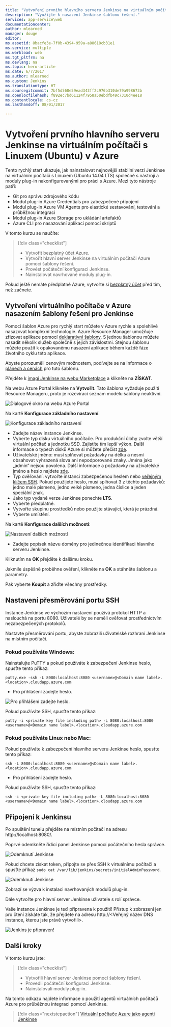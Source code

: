 ```yaml
---
title: "Vytvoření prvního hlavního serveru Jenkinse na virtuálním počítači s Linuxem (Ubuntu) v Azure"
description: "Využijte k nasazení Jenkinse šablonu řešení."
services: app-service\web
documentationcenter: 
author: mlearned
manager: douge
editor: 
ms.assetid: 8bacfe3e-7f0b-4394-959a-a88618cb31e1
ms.service: multiple
ms.workload: web
ms.tgt_pltfrm: na
ms.devlang: na
ms.topic: hero-article
ms.date: 6/7/2017
ms.author: mlearned
ms.custom: Jenkins
ms.translationtype: HT
ms.sourcegitcommit: 7bf5d568e59ead343ff2c976b310de79a998673b
ms.openlocfilehash: f892ec7bd61124f7958a50ebdfb49c7310d4ee18
ms.contentlocale: cs-cz
ms.lasthandoff: 08/01/2017

---
```


# <a name="create-your-first-jenkins-master-on-a-linux-ubuntu-vm-on-azure"></a>Vytvoření prvního hlavního serveru Jenkinse na virtuálním počítači s Linuxem (Ubuntu) v Azure

Tento rychlý start ukazuje, jak nainstalovat nejnovější stabilní verzi Jenkinse na virtuálním počítači s Linuxem (Ubuntu 14.04 LTS) společně s nástroji a moduly plug-in nakonfigurovanými pro práci s Azure. Mezi tyto nástroje patří:
<ul>
<li>Git pro správu zdrojového kódu</li>
<li>Modul plug-in Azure Credentials pro zabezpečené připojení</li>
<li>Modul plug-in Azure VM Agents pro elastické sestavování, testování a průběžnou integraci</li>
<li>Modul plug-in Azure Storage pro ukládání artefaktů</li>
<li>Azure CLI pro nasazování aplikací pomocí skriptů</li>
</ul>

V tomto kurzu se naučíte:

> [!div class="checklist"]
> * Vytvořit bezplatný účet Azure.
> * Vytvořit hlavní server Jenkinse na virtuálním počítači Azure pomocí šablony řešení. 
> * Provést počáteční konfiguraci Jenkinse.
> * Nainstalovat navrhované moduly plug-in.

Pokud ještě nemáte předplatné Azure, vytvořte si [bezplatný účet](https://azure.microsoft.com/free/?WT.mc_id=A261C142F) před tím, než začnete.

## <a name="create-the-vm-in-azure-by-deploying-the-solution-template-for-jenkins"></a>Vytvoření virtuálního počítače v Azure nasazením šablony řešení pro Jenkinse

Pomocí šablon Azure pro rychlý start můžete v Azure rychle a spolehlivě nasazovat komplexní technologie.  Azure Resource Manager umožňuje zřizovat aplikace pomocí [deklarativní šablony](https://azure.microsoft.com/en-us/resources/templates/?term=jenkins). S jednou šablonou můžete nasadit několik služeb společně s jejich závislostmi. Stejnou šablonu můžete použít k opakovanému nasazení aplikace během každé fáze životního cyklu této aplikace.

Abyste porozuměli cenovým možnostem, podívejte se na informace o [plánech a cenách](https://azuremarketplace.microsoft.com/en-us/marketplace/apps/bitnami.jenkins?tab=PlansAndPrice) pro tuto šablonu.

Přejděte k [imagi Jenkinse na webu Marketplace](https://azuremarketplace.microsoft.com/en-us/marketplace/apps/azure-oss.jenkins?tab=Overview) a klikněte na **ZÍSKAT**.  

Na webu Azure Portal klikněte na **Vytvořit**.  Tato šablona vyžaduje použití Resource Manageru, proto je rozevírací seznam modelu šablony neaktivní.
   
![Dialogové okno na webu Azure Portal](./media/install-jenkins-solution-template/ap-create.png)

Na kartě **Konfigurace základního nastavení**:

![Konfigurace základního nastavení](./media/install-jenkins-solution-template/ap-basic.png)

* Zadejte název instance Jenkinse.
* Vyberte typ disku virtuálního počítače.  Pro produkční úlohy zvolte větší virtuální počítač a jednotku SSD. Zajistíte tím lepší výkon.  Další informace o typech disků Azure si můžete přečíst [zde](https://docs.microsoft.com/en-us/azure/storage/storage-premium-storage).
* Uživatelské jméno: musí splňovat požadavky na délku a nesmí obsahovat vyhrazená slova ani nepodporované znaky. Jména jako „admin“ nejsou povolena.  Další informace a požadavky na uživatelské jméno a heslo najdete [zde](https://docs.microsoft.com/en-us/azure/virtual-machines/windows/faq).
* Typ ověřování: vytvořte instanci zabezpečenou heslem nebo [veřejným klíčem SSH](https://docs.microsoft.com/en-us/azure/virtual-machines/linux/ssh-from-windows). Pokud použijete heslo, musí splňovat 3 z těchto požadavků: jedno malé písmeno, jedno velké písmeno, jedna číslice a jeden speciální znak.
* Jako typ vydané verze Jenkinse ponechte **LTS**.
* Vyberte předplatné.
* Vytvořte skupinu prostředků nebo použijte stávající, která je prázdná. 
* Vyberte umístění.

Na kartě **Konfigurace dalších možností**:

![Nastavení dalších možností](./media/install-jenkins-solution-template/ap-addtional.png)

* Zadejte popisek názvu domény pro jedinečnou identifikaci hlavního serveru Jenkinse.

Kliknutím na **OK** přejděte k dalšímu kroku. 

Jakmile úspěšně proběhne ověření, klikněte na **OK** a stáhněte šablonu a parametry. 

Pak vyberte **Koupit** a zřiďte všechny prostředky.

## <a name="setup-ssh-port-forwarding"></a>Nastavení přesměrování portu SSH

Instance Jenkinse ve výchozím nastavení používá protokol HTTP a naslouchá na portu 8080. Uživatelé by se neměli ověřovat prostřednictvím nezabezpečených protokolů.
    
Nastavte přesměrování portu, abyste zobrazili uživatelské rozhraní Jenkinse na místním počítači.

### <a name="if-you-are-using-windows"></a>Pokud používáte Windows:

Nainstalujte PuTTY a pokud používáte k zabezpečení Jenkinse heslo, spusťte tento příkaz:
```
putty.exe -ssh -L 8080:localhost:8080 <username>@<Domain name label>.<location>.cloudapp.azure.com
```
* Pro přihlášení zadejte heslo.

![Pro přihlášení zadejte heslo.](./media/install-jenkins-solution-template/jenkins-pwd.png)

Pokud používáte SSH, spusťte tento příkaz:
```
putty -i <private key file including path> -L 8080:localhost:8080 <username>@<Domain name label>.<location>.cloudapp.azure.com
```

### <a name="if-you-are-using-linux-or-mac"></a>Pokud používáte Linux nebo Mac:

Pokud používáte k zabezpečení hlavního serveru Jenkinse heslo, spusťte tento příkaz:
```
ssh -L 8080:localhost:8080 <username>@<Domain name label>.<location>.cloudapp.azure.com
```
* Pro přihlášení zadejte heslo.

Pokud používáte SSH, spusťte tento příkaz:
```
ssh -i <private key file including path> -L 8080:localhost:8080 <username>@<Domain name label>.<location>.cloudapp.azure.com
```

## <a name="connect-to-jenkins"></a>Připojení k Jenkinsu
Po spuštění tunelu přejděte na místním počítači na adresu http://localhost:8080/.

Poprvé odemkněte řídicí panel Jenkinse pomocí počátečního hesla správce.

![Odemknutí Jenkinse](./media/install-jenkins-solution-template/jenkins-unlock.png)

Pokud chcete získat token, připojte se přes SSH k virtuálnímu počítači a spusťte příkaz `sudo cat /var/lib/jenkins/secrets/initialAdminPassword`.

![Odemknutí Jenkinse](./media/install-jenkins-solution-template/jenkins-ssh.png)

Zobrazí se výzva k instalaci navrhovaných modulů plug-in.

Dále vytvořte pro hlavní server Jenkinse uživatele s rolí správce.

Vaše instance Jenkinse je teď připravena k použití! Přístup k zobrazení jen pro čtení získáte tak, že přejdete na adresu http://\<Veřejný název DNS instance, kterou jste právě vytvořili\>.

![Jenkins je připraven!](./media/install-jenkins-solution-template/jenkins-welcome.png)

## <a name="next-steps"></a>Další kroky

V tomto kurzu jste:

> [!div class="checklist"]
> * Vytvořili hlavní server Jenkinse pomocí šablony řešení.
> * Provedli počáteční konfiguraci Jenkinse.
> * Nainstalovali moduly plug-in.

Na tomto odkazu najdete informace o použití agentů virtuálních počítačů Azure pro průběžnou integraci pomocí Jenkinse.

> [!div class="nextstepaction"]
> [Virtuální počítače Azure jako agenti Jenkinse](jenkins-azure-vm-agents.md)

